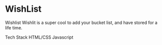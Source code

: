 # WishList
Wishlist
Wishlit is a super cool to add your bucket list, and have stored for a life time.

Tech Stack
HTML/CSS
Javascript
